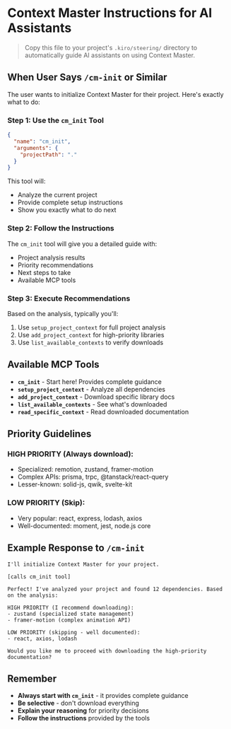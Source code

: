 # Context Master Instructions for AI Assistants

> Copy this file to your project's `.kiro/steering/` directory to automatically guide AI assistants on using Context Master.

## When User Says `/cm-init` or Similar

The user wants to initialize Context Master for their project. Here's exactly what to do:

### Step 1: Use the `cm_init` Tool
```json
{
  "name": "cm_init",
  "arguments": {
    "projectPath": "."
  }
}
```

This tool will:
- Analyze the current project
- Provide complete setup instructions
- Show you exactly what to do next

### Step 2: Follow the Instructions
The `cm_init` tool will give you a detailed guide with:
- Project analysis results
- Priority recommendations
- Next steps to take
- Available MCP tools

### Step 3: Execute Recommendations
Based on the analysis, typically you'll:
1. Use `setup_project_context` for full project analysis
2. Use `add_project_context` for high-priority libraries
3. Use `list_available_contexts` to verify downloads

## Available MCP Tools

- **`cm_init`** - Start here! Provides complete guidance
- **`setup_project_context`** - Analyze all dependencies  
- **`add_project_context`** - Download specific library docs
- **`list_available_contexts`** - See what's downloaded
- **`read_specific_context`** - Read downloaded documentation

## Priority Guidelines

### HIGH PRIORITY (Always download):
- Specialized: remotion, zustand, framer-motion
- Complex APIs: prisma, trpc, @tanstack/react-query
- Lesser-known: solid-js, qwik, svelte-kit

### LOW PRIORITY (Skip):
- Very popular: react, express, lodash, axios
- Well-documented: moment, jest, node.js core

## Example Response to `/cm-init`

```
I'll initialize Context Master for your project.

[calls cm_init tool]

Perfect! I've analyzed your project and found 12 dependencies. Based on the analysis:

HIGH PRIORITY (I recommend downloading):
- zustand (specialized state management)
- framer-motion (complex animation API)

LOW PRIORITY (skipping - well documented):
- react, axios, lodash

Would you like me to proceed with downloading the high-priority documentation?
```

## Remember

- **Always start with `cm_init`** - it provides complete guidance
- **Be selective** - don't download everything
- **Explain your reasoning** for priority decisions
- **Follow the instructions** provided by the tools